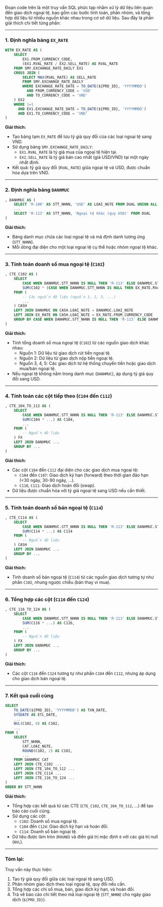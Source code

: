 Đoạn code trên là một truy vấn SQL phức tạp nhằm xử lý dữ liệu liên quan đến giao dịch ngoại tệ, bao gồm các bước tính toán, phân nhóm, và tổng hợp dữ liệu từ nhiều nguồn khác nhau trong cơ sở dữ liệu. Sau đây là phần giải thích chi tiết từng phần:

---

### **1. Định nghĩa bảng `EX_RATE`**
```sql
WITH EX_RATE AS (
    SELECT
        EX1.FROM_CURRENCY_CODE,
        (EX1.RVAL_RATE / EX2.SELL_RATE) AS RVAL_RATE
    FROM SMY.EXCHANGE_RATE_DAILY EX1
    CROSS JOIN (
        SELECT MAX(RVAL_RATE) AS SELL_RATE
        FROM SMY.EXCHANGE_RATE_DAILY
        WHERE EXCHANGE_RATE_DATE = TO_DATE(${PRD_ID}, 'YYYYMMDD')
          AND FROM_CURRENCY_CODE = 'USD'
          AND TO_CURRENCY_CODE = 'VND'
    ) EX2
    WHERE 1=1
      AND EX1.EXCHANGE_RATE_DATE = TO_DATE(${PRD_ID}, 'YYYYMMDD')
      AND EX1.TO_CURRENCY_CODE = 'VND'
)
```
**Giải thích:**
- Tạo bảng tạm `EX_RATE` để lưu tỷ giá quy đổi của các loại ngoại tệ sang VND.
- Sử dụng bảng `SMY.EXCHANGE_RATE_DAILY`:
  - `EX1.RVAL_RATE` là tỷ giá mua của ngoại tệ hiện tại.
  - `EX2.SELL_RATE` là tỷ giá bán cao nhất (giá USD/VND) tại một ngày nhất định.
- Kết quả: tỷ giá quy đổi (`RVAL_RATE`) giữa ngoại tệ và USD, được chuẩn hóa dựa trên VND.

---

### **2. Định nghĩa bảng `DANHMUC`**
```sql
, DANHMUC AS (
    SELECT 'R-100' AS STT_NHNN, 'USD' AS LOAI_NGTE FROM DUAL UNION ALL
    ...
    SELECT 'R-113' AS STT_NHNN, 'Ngoại tệ khác (quy USD)' FROM DUAL
)
```
**Giải thích:**
- Bảng danh mục chứa các loại ngoại tệ và mã định danh tương ứng (`STT_NHNN`).
- Mỗi dòng đại diện cho một loại ngoại tệ cụ thể hoặc nhóm ngoại tệ khác.

---

### **3. Tính toán doanh số mua ngoại tệ (`C102`)**
```sql
, CTE_C102 AS (
    SELECT
        CASE WHEN DANHMUC.STT_NHNN IS NULL THEN 'R-113' ELSE DANHMUC.STT_NHNN END AS STT_NHNN,
        SUM(C102 * (CASE WHEN DANHMUC.STT_NHNN IS NULL THEN EX_RATE.RVAL_RATE ELSE 1 END)) AS C102
    FROM (
        -- Các nguồn dữ liệu (nguồn 1, 2, 3, ...)
        ...
    ) CASH
    LEFT JOIN DANHMUC ON CASH.LOAI_NGTE = DANHMUC.LOAI_NGTE
    LEFT JOIN EX_RATE ON CASH.LOAI_NGTE = EX_RATE.FROM_CURRENCY_CODE
    GROUP BY CASE WHEN DANHMUC.STT_NHNN IS NULL THEN 'R-113' ELSE DANHMUC.STT_NHNN END
)
```
**Giải thích:**
- Tính tổng doanh số mua ngoại tệ (`C102`) từ các nguồn giao dịch khác nhau:
  - Nguồn 1: Dữ liệu từ giao dịch rút tiền ngoại tệ.
  - Nguồn 2: Dữ liệu từ giao dịch nộp tiền ngoại tệ.
  - Nguồn 3, 4, 5: Các giao dịch từ hệ thống chuyển tiền hoặc giao dịch mua/bán ngoại tệ.
- Nếu ngoại tệ không nằm trong danh mục (`DANHMUC`), áp dụng tỷ giá quy đổi sang USD.

---

### **4. Tính toán các cột tiếp theo (`C104` đến `C112`)**
```sql
, CTE_104_TO_112 AS (
    SELECT
        CASE WHEN DANHMUC.STT_NHNN IS NULL THEN 'R-113' ELSE DANHMUC.STT_NHNN END AS STT_NHNN,
        SUM(C104 * ...) AS C104,
        ...
    FROM (
        -- Nguồn dữ liệu
    ) FX
    LEFT JOIN DANHMUC ...
    GROUP BY ...
)
```
**Giải thích:**
- Các cột `C104` đến `C112` đại diện cho các giao dịch mua ngoại tệ:
  - `C104` đến `C107`: Giao dịch kỳ hạn (forward) theo thời gian đáo hạn (<30 ngày, 30-90 ngày, ...).
  - `C110`, `C111`: Giao dịch hoán đổi (swap).
- Dữ liệu được chuẩn hóa với tỷ giá ngoại tệ sang USD nếu cần thiết.

---

### **5. Tính toán doanh số bán ngoại tệ (`C114`)**
```sql
, CTE_C114 AS (
    SELECT
        CASE WHEN DANHMUC.STT_NHNN IS NULL THEN 'R-113' ELSE DANHMUC.STT_NHNN END AS STT_NHNN,
        SUM(C114 * ...) AS C114
    FROM (
        -- Nguồn dữ liệu
    ) CASH
    LEFT JOIN DANHMUC ...
    GROUP BY ...
)
```
**Giải thích:**
- Tính doanh số bán ngoại tệ (`C114`) từ các nguồn giao dịch tương tự như phần `C102`, nhưng ngược chiều (bán thay vì mua).

---

### **6. Tổng hợp các cột (`C116` đến `C124`)**
```sql
, CTE_116_TO_124 AS (
    SELECT
        CASE WHEN DANHMUC.STT_NHNN IS NULL THEN 'R-113' ELSE DANHMUC.STT_NHNN END AS STT_NHNN,
        SUM(C116 * ...) AS C116,
        ...
    FROM (
        -- Nguồn dữ liệu
    ) FX
    LEFT JOIN DANHMUC ...
    GROUP BY ...
)
```
**Giải thích:**
- Các cột `C116` đến `C124` tương tự như phần `C104` đến `C112`, nhưng áp dụng cho giao dịch bán ngoại tệ.

---

### **7. Kết quả cuối cùng**
```sql
SELECT
    TO_DATE(${PRD_ID}, 'YYYYMMDD') AS TXN_DATE,
    SYSDATE AS ETL_DATE,
    ...
    NVL(C102, 0) AS C102,
    ...
FROM (
    SELECT
        STT_NHNN,
        CAT.LOAI_NGTE,
        ROUND(C102, 2) AS C102,
        ...
    FROM DANHMUC CAT
    LEFT JOIN CTE_C102 ...
    LEFT JOIN CTE_104_TO_112 ...
    LEFT JOIN CTE_C114 ...
    LEFT JOIN CTE_116_TO_124 ...
)
ORDER BY STT_NHNN
```
**Giải thích:**
- Tổng hợp các kết quả từ các CTE (`CTE_C102`, `CTE_104_TO_112`, ...) để tạo báo cáo cuối cùng.
- Sử dụng các cột:
  - `C102`: Doanh số mua ngoại tệ.
  - `C104` đến `C124`: Giao dịch kỳ hạn và hoán đổi.
  - `C114`: Doanh số bán ngoại tệ.
- Dữ liệu được làm tròn (`ROUND`) và điền giá trị mặc định `0` với các giá trị null (`NVL`).

---

### **Tóm lại:**
Truy vấn này thực hiện:
1. Tạo tỷ giá quy đổi giữa các loại ngoại tệ sang USD.
2. Phân nhóm giao dịch theo loại ngoại tệ, quy đổi nếu cần.
3. Tổng hợp các chỉ số mua, bán, giao dịch kỳ hạn, và hoán đổi.
4. Trả về báo cáo chi tiết theo mã loại ngoại tệ (`STT_NHNN`) cho ngày giao dịch (`${PRD_ID}`).